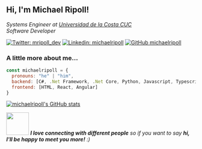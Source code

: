 ### <h2> Hi, I'm Michael Ripoll!</h2>

<p><em>Systems Engineer at <a href="https://www.cuc.edu.co/">Universidad de la Costa CUC</a>
  </br>
  Software Developer
</em></p>

[![Twitter: mripoll_dev](https://img.shields.io/twitter/follow/mripoll_dev?style=social)](https://twitter.com/mripoll_dev)
[![Linkedin: michaelripoll](https://img.shields.io/badge/-michaelripoll-blue?style=flat-square&logo=Linkedin&logoColor=white&link=https://www.linkedin.com/in/michaelripoll/)](https://www.linkedin.com/in/michaelripoll/)
[![GitHub michaelripoll](https://img.shields.io/github/followers/michaelripoll?label=follow&style=social)](https://github.com/michaelripoll)
<!---
michaelripoll/michaelripoll is a ✨ special ✨ repository because its `README.md` (this file) appears on your GitHub profile.
You can click the Preview link to take a look at your changes.
--->

### A little more about me...  

```javascript
const michaelripoll = {
  pronouns: "he" | "him",
  backend: [C#, .Net Framework, .Net Core, Python, Javascript, Typescript],
  frontend: [HTML, React, Angular]
}
```

[![michaelripoll's GitHub stats](https://github-readme-stats.vercel.app/api?username=michaelripoll)](https://github.com/anuraghazra/github-readme-stats)

<img src="https://media.giphy.com/media/LnQjpWaON8nhr21vNW/giphy.gif" width="60"> <em><b>I love connecting with different people</b> so if you want to say <b>hi, I'll be happy to meet you more!</b> :)</em>
